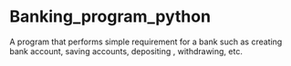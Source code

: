 # Banking_program_python
A program that performs simple requirement for a bank such as creating bank account, saving accounts, depositing , withdrawing, etc.
